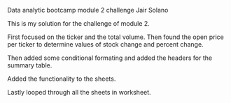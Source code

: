 Data analytic bootcamp
module 2 challenge
Jair Solano

This is my solution for the challenge of module 2. 

First focused on the ticker and the total volume.
Then found the open price per ticker to determine values of stock change and percent change.

Then added some conditional formating and added the headers for the summary table.

Added the functionality to the sheets. 

Lastly looped through all the sheets in worksheet.
